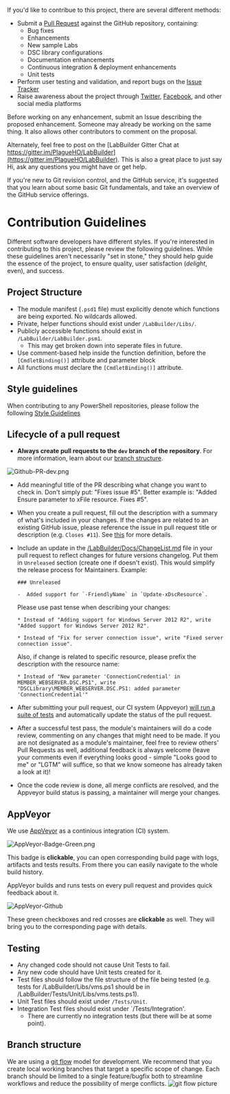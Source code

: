 If you'd like to contribue to this project, there are several different methods:

- Submit a [Pull Request](https://www.github.com/PlagueHO/LabBuilder/pulls) against the GitHub repository, containing:
  - Bug fixes
  - Enhancements
  - New sample Labs
  - DSC library configurations
  - Documentation enhancements
  - Continuous integration & deployment enhancements
  - Unit tests
- Perform user testing and validation, and report bugs on the [Issue Tracker](https://www.github.com/PlagueHO/LabBuilder/issues)
- Raise awareness about the project through [Twitter](https://twitter.com/#PowerShell), [Facebook](https://facebook.com), and other social media platforms

Before working on any enhancement, submit an Issue describing the proposed enhancement. Someone may already be working on the same thing. It also allows other contributors to comment on the proposal.

Alternately, feel free to post on the [LabBuilder Gitter Chat at https://gitter.im/PlagueHO/LabBuilder](https://gitter.im/PlagueHO/LabBuilder). This is also a great place to just say Hi, ask any questions you might have or get help.

If you're new to Git revision control, and the GitHub service, it's suggested that you learn about some basic Git fundamentals, and take an overview of the GitHub service offerings.

# Contribution Guidelines

Different software developers have different styles. If you're interested in contributing to this project, please review the following guidelines. 
While these guidelines aren't necessarily "set in stone," they should help guide the essence of the project, to ensure quality, user satisfaction (*delight*, even), and success.

## Project Structure

- The module manifest (`.psd1` file) must explicitly denote which functions are being exported. No wildcards allowed.
- Private, helper functions should exist under `/LabBuilder/Libs/`.
- Publicly accessible functions should exist in `/LabBuilder/LabBuilder.psm1`.
  - This may get broken down into seperate files in future.
- Use comment-based help inside the function definition, before the `[CmdletBinding()]` attribute and parameter block
- All functions must declare the `[CmdletBinding()]` attribute.

## Style guidelines

When contributing to any PowerShell repositories, please follow the following [Style Guidelines](/.github/STYLGUIDELINES.md)

## Lifecycle of a pull request

* **Always create pull requests to the `dev` branch of the repository**. 
For more information, learn about our [branch structure](#branch-structure).

![Github-PR-dev.png](images/Github-PR-dev.png)

* Add meaningful title of the PR describing what change you want to check in. Don't simply put: "Fixes issue #5". Better example is: "Added Ensure parameter to xFile resource. Fixes #5". 

* When you create a pull request, fill out the description with a summary of what's included in your changes. 
If the changes are related to an existing GitHub issue, please reference the issue in pull request title or description (e.g. ```Closes #11```). See [this](https://help.github.com/articles/closing-issues-via-commit-messages/) for more details.

* Include an update in the [/LabBuilder/Docs/ChangeList.md](/LabBuilder/Docs/ChangeList.md) file in your pull request to reflect changes for future versions changelog. Put them in `Unreleased` section (create one if doesn't exist). This would simplify the release process for Maintainers. Example:
    ```
    ### Unreleased
    
    -  Added support for `-FriendlyName` in `Update-xDscResource`.
    ```
    Please use past tense when describing your changes: 
    
      * Instead of "Adding support for Windows Server 2012 R2", write "Added support for Windows Server 2012 R2".
    
      * Instead of "Fix for server connection issue", write "Fixed server connection issue".
    
    Also, if change is related to specific resource, please prefix the description with the resource name:
    
      * Instead of "New parameter 'ConnectionCredential' in MEMBER_WEBSERVER.DSC.PS1", write "DSCLibrary\MEMBER_WEBSERVER.DSC.PS1: added parameter 'ConnectionCredential'"
    
* After submitting your pull request, our CI system (Appveyor) [will run a suite of tests](#appveyor) and automatically update the status of the pull request.
* After a successful test pass, the module's maintainers will do a code review, commenting on any changes that might need to be made. If you are not designated as a module's maintainer, feel free to review others' Pull Requests as well, additional feedback is always welcome (leave your comments even if everything looks good - simple "Looks good to me" or "LGTM" will suffice, so that we know someone has already taken a look at it)! 
* Once the code review is done, all merge conflicts are resolved, and the Appveyor build status is passing, a maintainer will merge your changes.

## AppVeyor

We use [AppVeyor](http://www.appveyor.com/) as a continious integration (CI) system.

![AppVeyor-Badge-Green.png](Images/AppVeyor-Badge-Green.png)

This badge is **clickable**, you can open corresponding build page with logs, artifacts and tests results.
From there you can easily navigate to the whole build history.

AppVeyor builds and runs tests on every pull request and provides quick feedback about it.

![AppVeyor-Github](Images/AppVeyor-Github.png)

These green checkboxes and red crosses are **clickable** as well. 
They will bring you to the corresponding page with details. 

## Testing

- Any changed code should not cause Unit Tests to fail.
- Any new code should have Unit tests created for it.
- Test files should follow the file structure of the file being tested (e.g. tests for /LabBuilder/Libs/vms.ps1 should be in /LabBuilder/Tests/Unit/Libs/vms.tests.ps1).
- Unit Test files should exist under `/Tests/Unit`.
- Integration Test files should exist under `/Tests/Integration'.
  - There are currently no integration tests (but there will be at some point).

## Branch structure

We are using a [git flow](http://nvie.com/posts/a-successful-git-branching-model/) model for development.
We recommend that you create local working branches that target a specific scope of change. 
Each branch should be limited to a single feature/bugfix both to streamline workflows and reduce the possibility of merge conflicts.
![git flow picture](http://nvie.com/img/git-model@2x.png)

